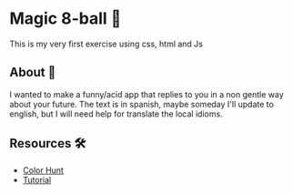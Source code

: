 # Magic 8-ball 🎱
  This is my very first exercise using css, html and Js
## About 🚀
  I wanted to make a funny/acid app that replies to you in a non gentle way about your future.
  The text is in spanish, maybe someday I'll update to english, but I will need help for translate the local idioms.

## Resources 🛠️
  * [Color Hunt](https://colorhunt.co/) 
  * [Tutorial](https://medium.com/swlh/creating-a-magic-8-ball-in-html5-with-javascript-40df2a0c6efb)
  
